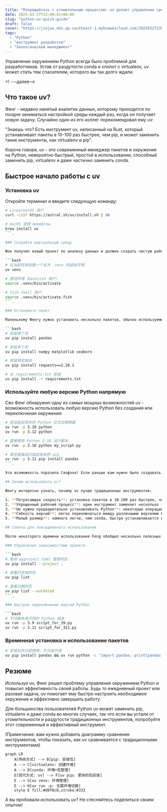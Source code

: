 ```yaml
---
title: "Попрощайтесь с утомительным процессом: uv делает управление средами Python проще и эффективнее."
date: 2025-03-27T23:49:41+04:00
slug: "python-uv-quick-guide"
draft: false
cover: "https://jiejue.obs.ap-southeast-1.myhuaweicloud.com/20250327235234200.webp"
tags:
  - "Python"
  - "инструмент разработки"
  - "Экологический менеджмент"
---
```


Управление окружением Python всегда было проблемой для разработчиков. Устав от раздутости conda и хлопот с virtualenv, uv может стать тем спасителем, которого вы так долго ждали.

<! ---далее-->

## Что такое uv?

Фенг - недавно нанятый аналитик данных, которому приходится по полдня заниматься настройкой среды каждый раз, когда он получает новую задачу. Случайно один из его коллег порекомендовал ему uv:

"Знаешь что? Есть инструмент uv, написанный на Rust, который устанавливает пакеты в 10-100 раз быстрее, чем pip, и может заменить такие инструменты, как virtualenv и pip".

Короче говоря, uv - это современный менеджер пакетов и окружения на Python, невероятно быстрый, простой в использовании, способный заменить pip, virtualenv и даже частично заменить conda.

## Быстрое начало работы с uv

### Установка uv

Откройте терминал и введите следующую команду:

```bash
# Linux/macOS 用户
curl -LsSf https://astral.sh/uv/install.sh | sh

# macOS 使用 Homebrew
brew install uv
```.

### Создайте виртуальную среду

Фон получил новый проект по анализу данных и должен создать чистую рабочую среду:

```bash
# 在当前目录创建一个名为 .venv 的虚拟环境
uv venv

# 激活环境（bash/zsh 用户）
source .venv/bin/activate

# fish shell 用户
source .venv/bin/activate.fish
```.

### Установите пакет

Маленькому Фенгу нужно установить несколько пакетов, обычно используемых для анализа данных:

```bash
# 安装单个包
uv pip install pandas

# 安装多个包
uv pip install numpy matplotlib seaborn

# 安装特定版本
uv pip install requests==2.28.1

# 从 requirements.txt 安装
uv pip install -r requirements.txt
```

### Используйте любую версию Python напрямую

Сяо Фенг обнаружил одну из самых мощных возможностей uv - возможность использовать любую версию Python без создания или переключения окружения:

```bash
# 启动指定版本的 Python 交互式解释器
uv run -p 3.10 python
uv run -p 3.12 python

# 直接使用 Python 3.10 运行脚本
uv run -p 3.10 python my_script.py

# 甚至直接运行指定版本的 pip
uv run -p 3.11 pip install pandas
```.

Эта возможность поразила Сяофэна! Если раньше вам нужно было создавать различные окружения через conda или virtualenv, то теперь вы можете переключать версии Python простой командой, что значительно упрощает разработку и тестирование нескольких версий. Это отличный способ упростить многоверсионную разработку и тестирование, особенно если вам нужно быстро проверить совместимость вашего кода с разными версиями Python.

## Зачем использовать uv?

Фенгу интересно узнать, почему uv лучше традиционных инструментов:

1. **Потрясающая скорость**: установка пакетов в 10-100 раз быстрее, чем с помощью pip
2. **Упрощенный рабочий процесс**: один инструмент заменяет несколько (pip, virtualenv и т. д.)
3. **Не нужно предварительно устанавливать Python**: некоторые операции даже не требуют наличия интерпретатора Python!
4. **Гибкость версий**: легко переключаться между различными версиями Python
5. **Малый размер**: намного легче, чем conda, быстро устанавливается и запускается!

## Советы для повседневного использования

После некоторого времени использования Feng обобщил несколько полезных советов:

### Управление зависимостями проекта

```bash
# 使用 pyproject.toml 管理项目
uv pip install --project .

# 查看已安装的包
uv pip list

# 查看过期的包
uv pip list --outdated
```.

### Быстрое переключение версий Python

```bash
# 不同脚本用不同的 Python 版本
uv run -p 3.9 script_for_39.py
uv run -p 3.11 script_for_311.py
```

### Временная установка и использование пакетов

```bash
# 安装包并立即使用，不污染环境
uv pip install pandas && uv run python -c "import pandas; print(pandas.__version__)"
```

## Резюме

Используя uv, Фенг решил проблему управления окружением Python и повысил эффективность своей работы. Будь то ежедневный проект или разовая задача, uv помогает ему быстро настроить необходимое окружение и эффективно завершить работу.

Для большинства пользователей Python uv может заменить pip, virtualenv и даже conda во многих случаях, так что если вы устали от утомительности и раздутости традиционных инструментов, попробуйте этот современный и эффективный инструмент.

(Примечание: вам нужно добавить диаграмму сравнения инструментов, чтобы показать, как uv сравнивается с традиционными инструментами)

```mermaid
graph LR
    A[传统方式] --> B[pip: 安装包]
    A --> C[virtualenv: 创建环境]
    A --> D[conda: 环境+包管理]
    E[现代方式: uv] --> F[uv pip: 更快的包安装]
    E --> G[uv venv: 环境管理]
    E --> H[uv run -p: 无需环境切换]
    style E fill:#d0f0c0,stroke:#333
```

А вы пробовали использовать uv? Не стесняйтесь поделиться своим опытом!
